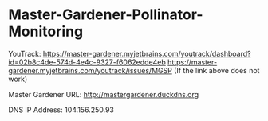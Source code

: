 # Master-Gardener-Pollinator-Monitoring

YouTrack:
https://master-gardener.myjetbrains.com/youtrack/dashboard?id=02b8c4de-574d-4e4c-9327-f6062edde4eb
https://master-gardener.myjetbrains.com/youtrack/issues/MGSP (If the link above does not work)

Master Gardener URL:
http://mastergardener.duckdns.org

DNS IP Address:
104.156.250.93
